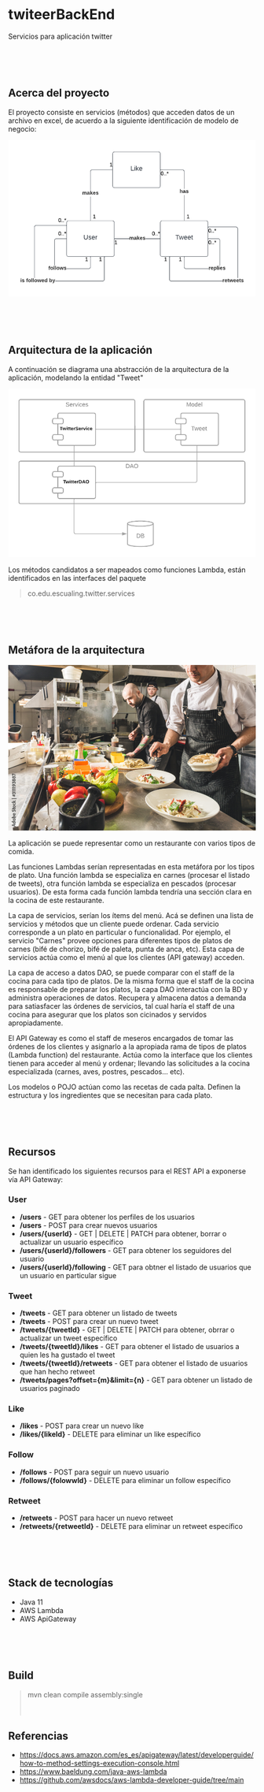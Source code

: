 # twiteerBackEnd
Servicios para aplicación twitter  


<br><br><br>



## Acerca del proyecto
El proyecto consiste en servicios (métodos) que acceden datos de un archivo en excel, de acuerdo a la siguiente identificación de modelo de negocio:

![alt text](https://github.com/Konstrictorman/twiteerBackEnd/blob/master/src/main/resources/Business%20model.png?raw=true)  

<br><br><br>

## Arquitectura de la aplicación
A continuación se diagrama una abstracción de la arquitectura de la aplicación, modelando la entidad "Tweet"

![alt text](https://github.com/Konstrictorman/twiteerBackEnd/blob/master/src/main/resources/Architecture.png?raw=true)

Los métodos candidatos a ser mapeados como funciones Lambda, están identificados en las interfaces del paquete

> co.edu.escualing.twitter.services


<br><br><br>

## Metáfora de la arquitectura

![alt text](https://github.com/Konstrictorman/twiteerBackEnd/blob/master/src/main/resources/Restaurant.jpeg?raw=true)  

La aplicación se puede representar como un restaurante con varios tipos de comida.  

Las funciones Lambdas serían representadas en esta metáfora por los tipos de plato.  Una función lambda se especializa en carnes (procesar el listado de tweets), otra función lambda se especializa en pescados (procesar usuarios).  De esta forma cada función lambda tendría una sección clara en la cocina de este restaurante.  

La capa de servicios, serían los ítems del menú.  Acá se definen una lista de servicios y métodos que un cliente puede ordenar.  Cada servicio corresponde a un plato en particular o funcionalidad.  Por ejemplo, el servicio "Carnes" provee opciones para diferentes tipos de platos de carnes (bifé de chorizo, bifé de paleta, punta de anca, etc).  Esta
capa de servicios actúa como el menú al que los clientes (API gateway) acceden.  

La capa de acceso a datos DAO, se puede comparar con el staff de la cocina para cada tipo de platos.  De la misma forma que el staff de la cocina es responsable de preparar los platos, la capa DAO interactúa con la BD y administra operaciones de datos.  Recupera y almacena datos a demanda para satiasfacer las órdenes de servicios, tal cual
haría el staff de una cocina para asegurar que los platos son cicinados y servidos apropiadamente.  

El API Gateway es como el staff de meseros encargados de tomar las órdenes de los clientes y asignarlo a la apropiada rama de tipos de platos (Lambda function) del restaurante.  Actúa como la interface que los clientes tienen para acceder al menú y ordenar; llevando las solicitudes a la cocina especializada (carnes, aves, postres, pescados... etc).  

Los modelos o POJO actúan como las recetas de cada palta.  Definen la estructura y los ingredientes que se necesitan para cada plato.

<br><br><br>

## Recursos

Se han identificado los siguientes recursos para el REST API a exponerse vía API Gateway:

### User

- **/users**  - GET para obtener los perfiles de los usuarios
- **/users**  - POST para crear nuevos usuarios
- **/users/{userId}** -  GET | DELETE | PATCH para obtener, borrar o actualizar un usuario específico
- **/users/{userId}/followers** - GET para obtener los seguidores del usuario
- **/users/{userId}/following**  - GET para obtner el listado de usuarios que un usuario en particular sigue

### Tweet

- **/tweets** - GET para obtener un listado de tweets
- **/tweets** -  POST para crear un nuevo tweet
- **/tweets/{tweetId}** - GET | DELETE | PATCH para obtener, obrrar o actualizar un tweet específico
- **/tweets/{tweetId}/likes** - GET para obtener el listado de usuarios a quien les ha gustado el tweet
- **/tweets/{tweetId}/retweets** - GET para obtener el listado de usuarios que han hecho retweet
- **/tweets/pages?offset={m}&limit={n}** - GET para obtener un listado de usuarios paginado

### Like

- **/likes** - POST para crear un nuevo like
- **/likes/{likeId}** - DELETE para eliminar un like específico

### Follow

- **/follows** - POST para seguir un nuevo usuario
- **/follows/{folowwId}** - DELETE para eliminar un follow específico

### Retweet

- **/retweets** - POST para hacer un nuevo retweet
- **/retweets/{retweetId}** - DELETE para eliminar un retweet específico

<br><br><br>
## Stack de tecnologías

- Java 11
- AWS Lambda
- AWS ApiGateway

<br><br><br>
## Build

> mvn clean compile assembly:single
<br><br><br>
## Referencias

- https://docs.aws.amazon.com/es_es/apigateway/latest/developerguide/how-to-method-settings-execution-console.html
- https://www.baeldung.com/java-aws-lambda
- https://github.com/awsdocs/aws-lambda-developer-guide/tree/main
